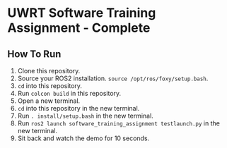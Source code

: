 # UWRT Software  Training Assignment - Complete

## How To Run
1. Clone this repository.
2. Source your ROS2 installation. `source /opt/ros/foxy/setup.bash`.
3. `cd` into this repository.
4. Run `colcon build` in this repository.
5. Open a new terminal.
6. `cd` into this repository in the new terminal.
7. Run `. install/setup.bash` in the new terminal.
8. Run `ros2 launch software_training_assignment testlaunch.py` in the new terminal.
9. Sit back and watch the demo for 10 seconds.

